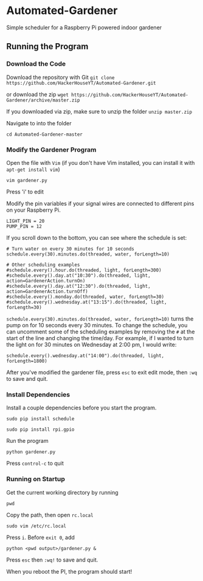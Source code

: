 # Automated-Gardener
Simple scheduler for a Raspberry Pi powered indoor gardener

## Running the Program

### Download the Code
Download the repository with Git `git clone https://github.com/HackerHouseYT/Automated-Gardener.git` 

or download the zip `wget https://github.com/HackerHouseYT/Automated-Gardener/archive/master.zip`

If you downloaded via zip, make sure to unzip the folder `unzip master.zip`

Navigate to into the folder

```
cd Automated-Gardener-master
```

### Modify the Gardener Program 

Open the file with `Vim` (if you don't have Vim installed, you can install it with `apt-get install vim`)

```
vim gardener.py
```

Press 'i' to edit

Modify the pin variables if your signal wires are connected to different pins on your Raspberry Pi.

```
LIGHT_PIN = 20
PUMP_PIN = 12
```

If you scroll down to the bottom, you can see where the schedule is set:

```
# Turn water on every 30 minutes for 10 seconds
schedule.every(30).minutes.do(threaded, water, forLength=10)

# Other scheduling examples
#schedule.every().hour.do(threaded, light, forLength=300)
#schedule.every().day.at("10:30").do(threaded, light, action=GardenerAction.turnOn)
#schedule.every().day.at("12:30").do(threaded, light, action=GardenerAction.turnOff)
#schedule.every().monday.do(threaded, water, forLength=30)
#schedule.every().wednesday.at("13:15").do(threaded, light, forLength=30)
```

`schedule.every(30).minutes.do(threaded, water, forLength=10)` turns the pump on for 10 seconds every 30 minutes. To change the schedule, you can uncomment some of the scheduling examples by removing the `#` at the start of the line and changing the time/day. For example, if I wanted to turn the light on for 30 minutes on Wednesday at 2:00 pm, I would write:

```
schedule.every().wednesday.at("14:00").do(threaded, light, forLength=1800)
```

After you've modified the gardener file, press `esc` to exit edit mode, then `:wq` to save and quit. 

### Install Dependencies
Install a couple dependencies before you start the program.

```
sudo pip install schedule
```

```
sudo pip install rpi.gpio
```

Run the program

```
python gardener.py
```

Press `control-c` to quit

### Running on Startup

Get the current working directory by running

```
pwd
```

Copy the path, then open `rc.local`

```
sudo vim /etc/rc.local
```

Press `i`. Before `exit 0`, add 

```
python <pwd output>/gardener.py &
```

Press `esc` then `:wq!` to save and quit.

When you reboot the PI, the program should start!


